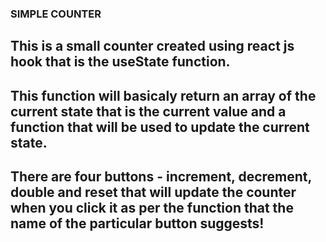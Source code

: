  ### SIMPLE COUNTER ###
 
 ## This is a small counter created using react js hook that is the useState function.
 
## This function will basicaly return an array of the current state that is the current value and a function that will be          used to update the current state.

## There are four buttons - increment, decrement, double and reset that will update the counter when you click it as per the function that the name of the particular button suggests!
